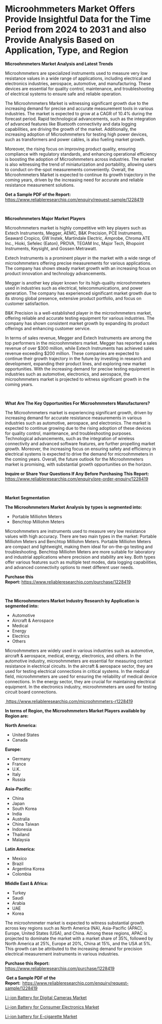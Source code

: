 <p><h1>Microohmmeters Market Offers Provide Insightful Data for the Time Period from 2024 to 2031 and also Provide Analysis Based on Application, Type, and Region</h1></p><p><strong>Microohmmeters Market Analysis and Latest Trends</strong></p>
<p><p>Microohmmeters are specialized instruments used to measure very low resistance values in a wide range of applications, including electrical and electronics industries, aerospace, automotive, and manufacturing. These devices are essential for quality control, maintenance, and troubleshooting of electrical systems to ensure safe and reliable operation.</p><p>The Microohmmeters Market is witnessing significant growth due to the increasing demand for precise and accurate measurement tools in various industries. The market is expected to grow at a CAGR of 10.4% during the forecast period. Rapid technological advancements, such as the integration of advanced features like Bluetooth connectivity and data logging capabilities, are driving the growth of the market. Additionally, the increasing adoption of Microohmmeters for testing high power devices, such as transformers and power cables, is also fueling market growth.</p><p>Moreover, the rising focus on improving product quality, ensuring compliance with regulatory standards, and enhancing operational efficiency is boosting the adoption of Microohmmeters across industries. The market is also witnessing the trend of miniaturization and portability, allowing users to conduct on-the-spot measurements conveniently. Overall, the Microohmmeters Market is expected to continue its growth trajectory in the coming years, driven by the increasing need for accurate and reliable resistance measurement solutions.</p></p>
<p><strong>Get a Sample PDF of the Report:&nbsp;</strong> <a href="https://www.reliableresearchiq.com/enquiry/request-sample/1228419">https://www.reliableresearchiq.com/enquiry/request-sample/1228419</a></p>
<p>&nbsp;</p>
<p><strong>Microohmmeters Major Market Players</strong></p>
<p><p>Microohmmeters market is highly competitive with key players such as Extech Instruments, Megger, AEMC, B&K Precision, PCE Instruments, Seaward Cropico, GW Instek, Martindale Electric, Amprobe, Chroma ATE Inc., Hioki, Sefelec (Eaton), PROVA, TEGAM Inc, Major Tech, Rhopoint Instruments, Keysight, and Gossen Metrawatt. </p><p>Extech Instruments is a prominent player in the market with a wide range of microohmmeters offering precise measurements for various applications. The company has shown steady market growth with an increasing focus on product innovation and technology advancements.</p><p>Megger is another key player known for its high-quality microohmmeters used in industries such as electrical, telecommunications, and power generation. The company has experienced significant market growth due to its strong global presence, extensive product portfolio, and focus on customer satisfaction.</p><p>B&K Precision is a well-established player in the microohmmeters market, offering reliable and accurate testing equipment for various industries. The company has shown consistent market growth by expanding its product offerings and enhancing customer service.</p><p>In terms of sales revenue, Megger and Extech Instruments are among the top performers in the microohmmeters market. Megger has reported a sales revenue of over $300 million, while Extech Instruments has achieved sales revenue exceeding $200 million. These companies are expected to continue their growth trajectory in the future by investing in research and development, expanding their product lines, and exploring new market opportunities. With the increasing demand for precise testing equipment in industries such as automotive, electronics, and aerospace, the microohmmeters market is projected to witness significant growth in the coming years.</p></p>
<p>&nbsp;</p>
<p><strong>What Are The Key Opportunities For Microohmmeters Manufacturers?</strong></p>
<p><p>The Microohmmeters market is experiencing significant growth, driven by increasing demand for accurate resistance measurements in various industries such as automotive, aerospace, and electronics. The market is expected to continue growing due to the rising adoption of these devices for quality control, maintenance, and troubleshooting purposes. Technological advancements, such as the integration of wireless connectivity and advanced software features, are further propelling market growth. Moreover, the increasing focus on ensuring safety and efficiency in electrical systems is expected to drive the demand for microohmmeters in the coming years. Overall, the future outlook for the Microohmmeters market is promising, with substantial growth opportunities on the horizon.</p></p>
<p><strong>Inquire or Share Your Questions If Any Before Purchasing This Report:</strong> <a href="https://www.reliableresearchiq.com/enquiry/pre-order-enquiry/1228419">https://www.reliableresearchiq.com/enquiry/pre-order-enquiry/1228419</a></p>
<p>&nbsp;</p>
<p><strong>Market Segmentation</strong></p>
<p><strong>The Microohmmeters Market Analysis by types is segmented into:</strong></p>
<p><ul><li>Portable Milliohm Meters</li><li>Benchtop Milliohm Meters</li></ul></p>
<p><p>Microohmmeters are instruments used to measure very low resistance values with high accuracy. There are two main types in the market: Portable Milliohm Meters and Benchtop Milliohm Meters. Portable Milliohm Meters are compact and lightweight, making them ideal for on-the-go testing and troubleshooting. Benchtop Milliohm Meters are more suitable for laboratory and industrial applications where precision and stability are key. Both types offer various features such as multiple test modes, data logging capabilities, and advanced connectivity options to meet different user needs.</p></p>
<p><strong>Purchase this Report:&nbsp;</strong><a href="https://www.reliableresearchiq.com/purchase/1228419">https://www.reliableresearchiq.com/purchase/1228419</a></p>
<p>&nbsp;</p>
<p><strong>The Microohmmeters Market Industry Research by Application is segmented into:</strong></p>
<p><ul><li>Automotive</li><li>Aircraft & Aerospace</li><li>Medical</li><li>Energy</li><li>Electrics</li><li>Others</li></ul></p>
<p><p>Microohmmeters are widely used in various industries such as automotive, aircraft & aerospace, medical, energy, electronics, and others. In the automotive industry, microohmmeters are essential for measuring contact resistance in electrical circuits. In the aircraft & aerospace sector, they are used for testing electrical connections in critical systems. In the medical field, microohmmeters are used for ensuring the reliability of medical device connections. In the energy sector, they are crucial for maintaining electrical equipment. In the electronics industry, microohmmeters are used for testing circuit board connections.</p></p>
<p><a href="https://www.reliableresearchiq.com/microohmmeters-r1228419">&nbsp;https://www.reliableresearchiq.com/microohmmeters-r1228419</a></p>
<p><strong>In terms of Region, the Microohmmeters Market Players available by Region are:</strong></p>
<p>
    <p> <strong> North America: </strong>
        <ul>
            <li>United States</li>
            <li>Canada</li>
        </ul>
        </p> 
    <p> <strong> Europe: </strong>
        <ul>
            <li>Germany</li>
            <li>France</li>
            <li>U.K.</li>
            <li>Italy</li>
            <li>Russia</li>
        </ul>
        </p> 
    <p> <strong> Asia-Pacific: </strong>
        <ul>
            <li>China</li>
            <li>Japan</li>
            <li>South Korea</li>
            <li>India</li>
            <li>Australia</li>
            <li>China Taiwan</li>
            <li>Indonesia</li>
            <li>Thailand</li>
            <li>Malaysia</li>
        </ul>
        </p> 
    <p> <strong> Latin America: </strong>
        <ul>
            <li>Mexico</li>
            <li>Brazil</li>
            <li>Argentina Korea</li>
            <li>Colombia</li>
        </ul>
        </p> 
    <p> <strong> Middle East & Africa: </strong>
        <ul>
            <li>Turkey</li>
            <li>Saudi</li>
            <li>Arabia</li>
            <li>UAE</li>
            <li>Korea</li>
        </ul>
    </p>
    </p>
<p><p>The microohmmeter market is expected to witness substantial growth across key regions such as North America (NA), Asia-Pacific (APAC), Europe, United States (USA), and China. Among these regions, APAC is projected to dominate the market with a market share of 35%, followed by North America at 25%, Europe at 20%, China at 15%, and the USA at 5%. This growth can be attributed to the increasing demand for precision electrical measurement instruments in various industries.</p></p>
<p><strong>Purchase this Report: </strong><a href="https://www.reliableresearchiq.com/purchase/1228419">https://www.reliableresearchiq.com/purchase/1228419</a></p>
<p>&nbsp;<strong>Get a Sample PDF of the Report:&nbsp;&nbsp;</strong><a href="https://www.reliableresearchiq.com/enquiry/request-sample/1228419">https://www.reliableresearchiq.com/enquiry/request-sample/1228419</a></p>
<p><strong></strong></p>
<p><p><a href="https://github.com/graysonwolfe1913/Market-Research-Report-List-1/blob/main/li-ion-battery-for-digital-cameras-market.md">Li-ion Battery for Digital Cameras Market</a></p><p><a href="https://github.com/obertPattersbG/Market-Research-Report-List-1/blob/main/li-ion-battery-for-consumer-electronics-market.md">Li-ion Battery for Consumer Electronics Market</a></p><p><a href="https://github.com/gerrikabranch52024/Market-Research-Report-List-1/blob/main/li-ion-battery-for-e-cigarette-market.md">Li-ion battery for E-cigarette Market</a></p></p>